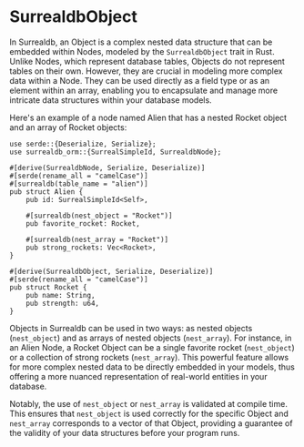 # SurrealdbObject

In Surrealdb, an Object is a complex nested data structure that can be embedded within Nodes,
modeled by the `SurrealdbObject` trait in Rust. Unlike Nodes, which represent database tables,
Objects do not represent tables on their own. However, they are crucial in modeling more complex
data within a Node. They can be used directly as a field type or as an element within an array,
enabling you to encapsulate and manage more intricate data structures within your database models.

Here's an example of a node named Alien that has a nested Rocket object and an array of Rocket objects:

```rust, editable
use serde::{Deserialize, Serialize};
use surrealdb_orm::{SurrealSimpleId, SurrealdbNode};

#[derive(SurrealdbNode, Serialize, Deserialize)]
#[serde(rename_all = "camelCase")]
#[surrealdb(table_name = "alien")]
pub struct Alien {
    pub id: SurrealSimpleId<Self>,

    #[surrealdb(nest_object = "Rocket")]
    pub favorite_rocket: Rocket,

    #[surrealdb(nest_array = "Rocket")]
    pub strong_rockets: Vec<Rocket>,
}

#[derive(SurrealdbObject, Serialize, Deserialize)]
#[serde(rename_all = "camelCase")]
pub struct Rocket {
    pub name: String,
    pub strength: u64,
}
```

Objects in Surrealdb can be used in two ways: as nested objects (`nest_object`)
and as arrays of nested objects (`nest_array`). For instance, in an Alien Node,
a Rocket Object can be a single favorite rocket (`nest_object`) or a collection of
strong rockets (`nest_array`). This powerful feature allows for more complex nested data
to be directly embedded in your models, thus offering a more nuanced representation of
real-world entities in your database.

Notably, the use of `nest_object` or `nest_array` is validated at compile time.
This ensures that `nest_object` is used correctly for the specific Object and
`nest_array` corresponds to a vector of that Object, providing a guarantee of the
validity of your data structures before your program runs.

